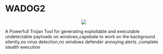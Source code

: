 # WADOG2

<p align="center">
  
  <img align="center" src="https://github.com/MedAmineFouzai/WADOG2/blob/master/wadog.png">  
  
</p>


A Powerfull Trojan Tool  for generating exploitable and executable undetectable payloads on windows,capebale to work on the background silently,no virus detection,no  windows defender annoying alerts ,complete stealth execution 

